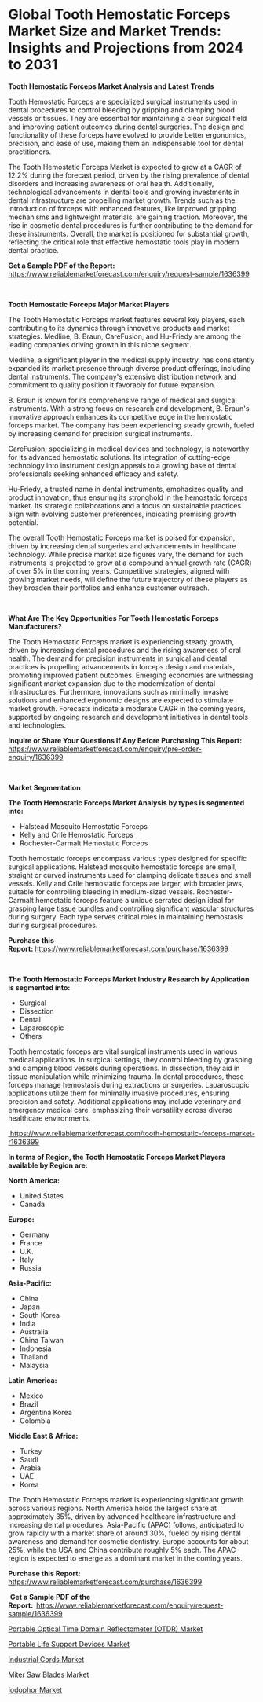 <p><h1>Global Tooth Hemostatic Forceps Market Size and Market Trends: Insights and Projections from 2024 to 2031</h1></p><p><strong>Tooth Hemostatic Forceps Market Analysis and Latest Trends</strong></p>
<p><p>Tooth Hemostatic Forceps are specialized surgical instruments used in dental procedures to control bleeding by gripping and clamping blood vessels or tissues. They are essential for maintaining a clear surgical field and improving patient outcomes during dental surgeries. The design and functionality of these forceps have evolved to provide better ergonomics, precision, and ease of use, making them an indispensable tool for dental practitioners.</p><p>The Tooth Hemostatic Forceps Market is expected to grow at a CAGR of 12.2% during the forecast period, driven by the rising prevalence of dental disorders and increasing awareness of oral health. Additionally, technological advancements in dental tools and growing investments in dental infrastructure are propelling market growth. Trends such as the introduction of forceps with enhanced features, like improved gripping mechanisms and lightweight materials, are gaining traction. Moreover, the rise in cosmetic dental procedures is further contributing to the demand for these instruments. Overall, the market is positioned for substantial growth, reflecting the critical role that effective hemostatic tools play in modern dental practice.</p></p>
<p><strong>Get a Sample PDF of the Report:&nbsp;</strong> <a href="https://www.reliablemarketforecast.com/enquiry/request-sample/1636399">https://www.reliablemarketforecast.com/enquiry/request-sample/1636399</a></p>
<p>&nbsp;</p>
<p><strong>Tooth Hemostatic Forceps Major Market Players</strong></p>
<p><p>The Tooth Hemostatic Forceps market features several key players, each contributing to its dynamics through innovative products and market strategies. Medline, B. Braun, CareFusion, and Hu-Friedy are among the leading companies driving growth in this niche segment.</p><p>Medline, a significant player in the medical supply industry, has consistently expanded its market presence through diverse product offerings, including dental instruments. The company's extensive distribution network and commitment to quality position it favorably for future expansion.</p><p>B. Braun is known for its comprehensive range of medical and surgical instruments. With a strong focus on research and development, B. Braun's innovative approach enhances its competitive edge in the hemostatic forceps market. The company has been experiencing steady growth, fueled by increasing demand for precision surgical instruments.</p><p>CareFusion, specializing in medical devices and technology, is noteworthy for its advanced hemostatic solutions. Its integration of cutting-edge technology into instrument design appeals to a growing base of dental professionals seeking enhanced efficacy and safety.</p><p>Hu-Friedy, a trusted name in dental instruments, emphasizes quality and product innovation, thus ensuring its stronghold in the hemostatic forceps market. Its strategic collaborations and a focus on sustainable practices align with evolving customer preferences, indicating promising growth potential.</p><p>The overall Tooth Hemostatic Forceps market is poised for expansion, driven by increasing dental surgeries and advancements in healthcare technology. While precise market size figures vary, the demand for such instruments is projected to grow at a compound annual growth rate (CAGR) of over 5% in the coming years. Competitive strategies, aligned with growing market needs, will define the future trajectory of these players as they broaden their portfolios and enhance customer outreach.</p></p>
<p>&nbsp;</p>
<p><strong>What Are The Key Opportunities For Tooth Hemostatic Forceps Manufacturers?</strong></p>
<p><p>The Tooth Hemostatic Forceps market is experiencing steady growth, driven by increasing dental procedures and the rising awareness of oral health. The demand for precision instruments in surgical and dental practices is propelling advancements in forceps design and materials, promoting improved patient outcomes. Emerging economies are witnessing significant market expansion due to the modernization of dental infrastructures. Furthermore, innovations such as minimally invasive solutions and enhanced ergonomic designs are expected to stimulate market growth. Forecasts indicate a moderate CAGR in the coming years, supported by ongoing research and development initiatives in dental tools and technologies.</p></p>
<p><strong>Inquire or Share Your Questions If Any Before Purchasing This Report:</strong> <a href="https://www.reliablemarketforecast.com/enquiry/pre-order-enquiry/1636399">https://www.reliablemarketforecast.com/enquiry/pre-order-enquiry/1636399</a></p>
<p>&nbsp;</p>
<p><strong>Market Segmentation</strong></p>
<p><strong>The Tooth Hemostatic Forceps Market Analysis by types is segmented into:</strong></p>
<p><ul><li>Halstead Mosquito Hemostatic Forceps</li><li>Kelly and Crile Hemostatic Forceps</li><li>Rochester-Carmalt Hemostatic Forceps</li></ul></p>
<p><p>Tooth hemostatic forceps encompass various types designed for specific surgical applications. Halstead mosquito hemostatic forceps are small, straight or curved instruments used for clamping delicate tissues and small vessels. Kelly and Crile hemostatic forceps are larger, with broader jaws, suitable for controlling bleeding in medium-sized vessels. Rochester-Carmalt hemostatic forceps feature a unique serrated design ideal for grasping large tissue bundles and controlling significant vascular structures during surgery. Each type serves critical roles in maintaining hemostasis during surgical procedures.</p></p>
<p><strong>Purchase this Report:&nbsp;</strong><a href="https://www.reliablemarketforecast.com/purchase/1636399">https://www.reliablemarketforecast.com/purchase/1636399</a></p>
<p>&nbsp;</p>
<p><strong>The Tooth Hemostatic Forceps Market Industry Research by Application is segmented into:</strong></p>
<p><ul><li>Surgical</li><li>Dissection</li><li>Dental</li><li>Laparoscopic</li><li>Others</li></ul></p>
<p><p>Tooth hemostatic forceps are vital surgical instruments used in various medical applications. In surgical settings, they control bleeding by grasping and clamping blood vessels during operations. In dissection, they aid in tissue manipulation while minimizing trauma. In dental procedures, these forceps manage hemostasis during extractions or surgeries. Laparoscopic applications utilize them for minimally invasive procedures, ensuring precision and safety. Additional applications may include veterinary and emergency medical care, emphasizing their versatility across diverse healthcare environments.</p></p>
<p><a href="https://www.reliablemarketforecast.com/tooth-hemostatic-forceps-market-r1636399">&nbsp;https://www.reliablemarketforecast.com/tooth-hemostatic-forceps-market-r1636399</a></p>
<p><strong>In terms of Region, the Tooth Hemostatic Forceps Market Players available by Region are:</strong></p>
<p>
    <p> <strong> North America: </strong>
        <ul>
            <li>United States</li>
            <li>Canada</li>
        </ul>
        </p> 
    <p> <strong> Europe: </strong>
        <ul>
            <li>Germany</li>
            <li>France</li>
            <li>U.K.</li>
            <li>Italy</li>
            <li>Russia</li>
        </ul>
        </p> 
    <p> <strong> Asia-Pacific: </strong>
        <ul>
            <li>China</li>
            <li>Japan</li>
            <li>South Korea</li>
            <li>India</li>
            <li>Australia</li>
            <li>China Taiwan</li>
            <li>Indonesia</li>
            <li>Thailand</li>
            <li>Malaysia</li>
        </ul>
        </p> 
    <p> <strong> Latin America: </strong>
        <ul>
            <li>Mexico</li>
            <li>Brazil</li>
            <li>Argentina Korea</li>
            <li>Colombia</li>
        </ul>
        </p> 
    <p> <strong> Middle East & Africa: </strong>
        <ul>
            <li>Turkey</li>
            <li>Saudi</li>
            <li>Arabia</li>
            <li>UAE</li>
            <li>Korea</li>
        </ul>
    </p>
    </p>
<p><p>The Tooth Hemostatic Forceps market is experiencing significant growth across various regions. North America holds the largest share at approximately 35%, driven by advanced healthcare infrastructure and increasing dental procedures. Asia-Pacific (APAC) follows, anticipated to grow rapidly with a market share of around 30%, fueled by rising dental awareness and demand for cosmetic dentistry. Europe accounts for about 25%, while the USA and China contribute roughly 5% each. The APAC region is expected to emerge as a dominant market in the coming years.</p></p>
<p><strong>Purchase this Report: </strong><a href="https://www.reliablemarketforecast.com/purchase/1636399">https://www.reliablemarketforecast.com/purchase/1636399</a></p>
<p>&nbsp;<strong>Get a Sample PDF of the Report:&nbsp;&nbsp;</strong><a href="https://www.reliablemarketforecast.com/enquiry/request-sample/1636399">https://www.reliablemarketforecast.com/enquiry/request-sample/1636399</a></p>
<p><strong></strong></p>
<p><p><a href="https://medium.com/@alfredoziemann/portable-optical-time-domain-reflectometer-otdr-market-global-market-insights-and-regional-37937eb15edc">Portable Optical Time Domain Reflectometer (OTDR) Market</a></p><p><a href="https://medium.com/@alfredoziemann/how-regional-and-global-trends-are-shaping-the-portable-life-support-devices-market-for-the-year-af41c5da23df">Portable Life Support Devices Market</a></p><p><a href="https://www.linkedin.com/pulse/strategic-insights-global-industrial-cords-market-qsuee?trackingId=CniAZG6LSumYfDom%2BTX9Nw%3D%3D">Industrial Cords Market</a></p><p><a href="https://issuu.com/reportprime-2/docs/miter-saw-blades-market-size-2030.p_0c2b455ba27c9d">Miter Saw Blades Market</a></p><p><a href="https://www.linkedin.com/pulse/iodophor-market-investigation-industry-evolution-forecast-8kcge?trackingId=i%2FhpHwHhQdqg20NFqHPD7g%3D%3D">Iodophor Market</a></p></p>